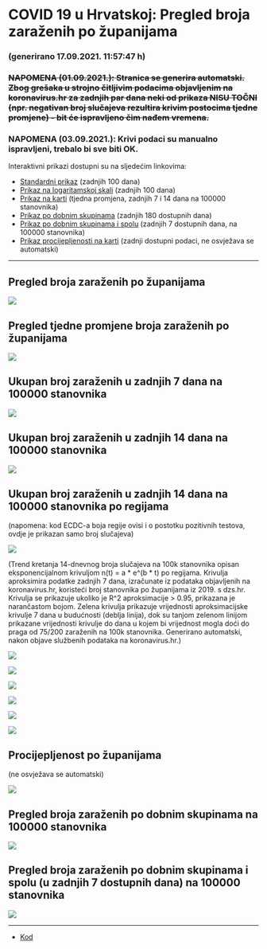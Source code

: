# COVID 19 u Hrvatskoj: Pregled broja zaraženih po županijama

### (generirano 17.09.2021. 11:57:47 h)

### ~~NAPOMENA (01.09.2021.): Stranica se generira automatski. Zbog grešaka u strojno čitljivim podacima objavljenim na koronavirus.hr za zadnjih par dana neki od prikaza NISU TOČNI (npr. negativan broj slučajeva rezultira krivim postocima tjedne promjene) - bit će ispravljeno čim nađem vremena.~~

### NAPOMENA (03.09.2021.): Krivi podaci su manualno ispravljeni, trebalo bi sve biti OK.

Interaktivni prikazi dostupni su na sljedećim linkovima:

- [Standardni prikaz](html/index.html) (zadnjih 100 dana)
- [Prikaz na logaritamskoj skali](html/index_log.html) (zadnjih 100 dana)
- [Prikaz na karti](html/index_map.html) (tjedna promjena, zadnjih 7 i 14 dana na 100000 stanovnika)
- [Prikaz po dobnim skupinama](html/index_per_age.html) (zadnjih 180 dostupnih dana)
- [Prikaz po dobnim skupinama i spolu](html/index_pyramid.html) (zadnjih 7 dostupnih dana, na 100000 stanovnika)
- [Prikaz procijepljenosti na karti](html/index_vaccination.html) (zadnji dostupni podaci, ne osvježava se automatski)

-----

## Pregled broja zaraženih po županijama

![](img/2021_09_16_line_plots.png)

## Pregled tjedne promjene broja zaraženih po županijama

![](img/2021_09_16_map.png)

## Ukupan broj zaraženih u zadnjih 7 dana na 100000 stanovnika

![](img/2021_09_16_map_7_day_per_100k.png)

## Ukupan broj zaraženih u zadnjih 14 dana na 100000 stanovnika

![](img/2021_09_16_map_14_day_per_100k.png)

## Ukupan broj zaraženih u zadnjih 14 dana na 100000 stanovnika po regijama

(napomena: kod ECDC-a boja regije ovisi i o postotku pozitivnih testova, ovdje je prikazan samo broj slučajeva)

![](img/2021_09_16_map_14_day_per_100k_region.png)

(Trend kretanja 14-dnevnog broja slučajeva na 100k stanovnika opisan eksponencijalnom krivuljom n(t) = a * e^(b * t) po regijama. Krivulja aproksimira podatke zadnjih 7 dana, izračunate iz podataka objavljenih na koronavirus.hr, koristeći broj stanovnika po županijama iz 2019. s dzs.hr. Krivulja se prikazuje ukoliko je R^2 aproksimacije > 0.95, prikazana je narančastom bojom. Zelena krivulja prikazuje vrijednosti aproksimacijske krivulje 7 dana u budućnosti (deblja linija), dok su tanjom zelenom linijom prikazane vrijednosti krivulje do dana u kojem bi vrijednost mogla doći do praga od 75/200 zaraženih na 100k stanovnika. Generirano automatski, nakon objave službenih podataka na koronavirus.hr.)

![](img/2021_09_16_current_Jadranska_Hrvatska.png)

![](img/2021_09_16_current_Panonska_Hrvatska.png)

![](img/2021_09_16_current_Grad_Zagreb.png)

![](img/2021_09_16_current_Sjeverna_Hrvatska.png)

![](img/2021_09_16_current_Republika_Hrvatska.png)

![](img/2021_09_16_cases_hospitalisations_deaths_Republika_Hrvatska.png)

## Procijepljenost po županijama

(ne osvježava se automatski)

![](img/2021_09_16_vaccination.png)

## Pregled broja zaraženih po dobnim skupinama na 100000 stanovnika

![](img/2021_09_16_per_age_group.png)

## Pregled broja zaraženih po dobnim skupinama i spolu (u zadnjih 7 dostupnih dana) na 100000 stanovnika

![](img/2021_09_16_pyramid.png)

-----

- [Kod](https://github.com/ppalasek/covid_plots_croatia)

